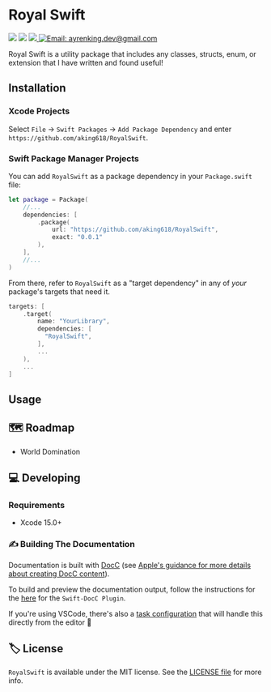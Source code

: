 # Royal Swift

<!-- Header Logo -->

<!--
<div align="center">
   <img width="600px" src="./Sources/RoyalSwift/RoyalSwift.docc/Resources/Images/banner-logo.png" alt="Banner Logo">
</div>

 -->


<!-- Badges -->

<p>

<!--  [![Swift Version Compatibility](https://img.shields.io/endpoint?url=https%3A%2F%2Fswiftpackageindex.com%2Fapi%2Fpackages%2Faking618%2FRoyalSwift%2Fbadge%3Ftype%3Dswift-versions)](https://swiftpackageindex.com/aking618/RoyalSwift)-->
<!---->
<!--  [![Swift Platform Compatibility](https://img.shields.io/endpoint?url=https%3A%2F%2Fswiftpackageindex.com%2Fapi%2Fpackages%2Faking618%2FRoyalSwift%2Fbadge%3Ftype%3Dplatforms)](https://swiftpackageindex.com/aking618/RoyalSwift)-->

</p>


<p>
    <img src="https://img.shields.io/badge/License-MIT-blue.svg" />
    <img src="https://github.com/aking618/RoyalSwift/workflows/Build%20&%20Test/badge.svg" />
    <a href="https://github.com/apple/swift-package-manager">
      <img src="https://img.shields.io/badge/spm-compatible-brightgreen.svg?style=flat" />
    </a>
    <a href="mailto:ayrenking.dev@gmail.com">
        <img src="https://img.shields.io/badge/Contact-Ayren_King-lightgrey.svg?style=flat" alt="Email: ayrenking.dev@gmail.com" />
    </a>
</p>


<p align="center">

Royal Swift is a utility package that includes any classes, structs, enum, or extension that I have written and found useful!

</p>


## Installation

### Xcode Projects

Select `File` -> `Swift Packages` -> `Add Package Dependency` and enter `https://github.com/aking618/RoyalSwift`.

### Swift Package Manager Projects

You can add `RoyalSwift` as a package dependency in your `Package.swift` file:

```swift
let package = Package(
    //...
    dependencies: [
        .package(
            url: "https://github.com/aking618/RoyalSwift",
            exact: "0.0.1"
        ),
    ],
    //...
)
```

From there, refer to `RoyalSwift` as a "target dependency" in any of _your_ package's targets that need it.

```swift
targets: [
    .target(
        name: "YourLibrary",
        dependencies: [
          "RoyalSwift",
        ],
        ...
    ),
    ...
]
```

## Usage

## 🗺 Roadmap

- World Domination

## 💻 Developing

### Requirements

- Xcode 15.0+

### ✍️ Building The Documentation

Documentation is built with [DocC](https://developer.apple.com/documentation/docc) (see [Apple's guidance for more details about creating DocC content](https://developer.apple.com/documentation/docc/api-reference-syntax)).

To build and preview the documentation output, follow the instructions for the [here](https://github.com/apple/swift-docc-plugin#previewing-documentation) for the `Swift-DocC Plugin`.

If you're using VSCode, there's also a [task configuration](./.vscode/tasks.json) that will handle this directly from the editor 💪

## 🏷 License

`RoyalSwift` is available under the MIT license. See the [LICENSE file](./LICENSE.md) for more info.
